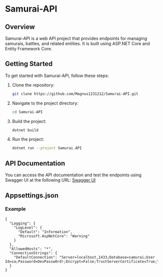 # Samurai-API

## Overview

Samurai-API is a web API project that provides endpoints for managing samurais, battles, and related entities. It is built using ASP.NET Core and Entity Framework Core.

## Getting Started

To get started with Samurai-API, follow these steps:

1. Clone the repository:
   ```sh
   git clone https://github.com/Magnus1231212/Samurai-API.git
   ```
2. Navigate to the project directory:
   ```sh
   cd Samurai-API
   ```
3. Build the project:
   ```sh
   dotnet build
   ```
4. Run the project:
   ```sh
   dotnet run --project Samurai.API
   ```

## API Documentation

You can access the API documentation and test the endpoints using Swagger UI at the following URL:
[Swagger UI](http://localhost:5197/swagger/index.html)

## Appsettings.json

### Example

```
{
  "Logging": {
    "LogLevel": {
      "Default": "Information",
      "Microsoft.AspNetCore": "Warning"
    }
  },
  "AllowedHosts": "*",
  "ConnectionStrings": {
    "DefaultConnection": "Server=localhost,1433;Database=samurai;User Id=sa;Password=DevPassw0rd!;Encrypt=False;TrustServerCertificate=True;"
  }
}
```
